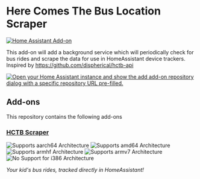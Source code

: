 # Here Comes The Bus Location Scraper

[![Home Assistant Add-on](https://img.shields.io/badge/home_assistant-add--on-blue.svg?logo=homeassistant&logoColor=white)](https://github.com/drewgourley/hctb-scraper)

This add-on will add a background service which will periodically check for bus rides and scrape the data for use in HomeAssistant device trackers.
Inspired by https://github.com/dispherical/hctb-api

[![Open your Home Assistant instance and show the add add-on repository dialog with a specific repository URL pre-filled.](https://my.home-assistant.io/badges/supervisor_add_addon_repository.svg)](https://my.home-assistant.io/redirect/supervisor_add_addon_repository/?repository_url=https%3A%2F%2Fgithub.com%2Fdrewgourley%2Fhctb-scraper)

## Add-ons

This repository contains the following add-ons

### [HCTB Scraper](./)

![Supports aarch64 Architecture][aarch64-shield]
![Supports amd64 Architecture][amd64-shield]
![Supports armhf Architecture][armhf-shield]
![Supports armv7 Architecture][armv7-shield]
![No Support for i386 Architecture][i386-shield]

_Your kid's bus rides, tracked directly in HomeAssistant!_

[aarch64-shield]: https://img.shields.io/badge/aarch64-yes-green.svg
[amd64-shield]: https://img.shields.io/badge/amd64-yes-green.svg
[armhf-shield]: https://img.shields.io/badge/armhf-yes-green.svg
[armv7-shield]: https://img.shields.io/badge/armv7-yes-green.svg
[i386-shield]: https://img.shields.io/badge/i386-no-red.svg
